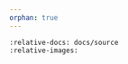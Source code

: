 ```yaml
---
orphan: true
---
```

```{include} ../../README.md
:relative-docs: docs/source
:relative-images:
```
